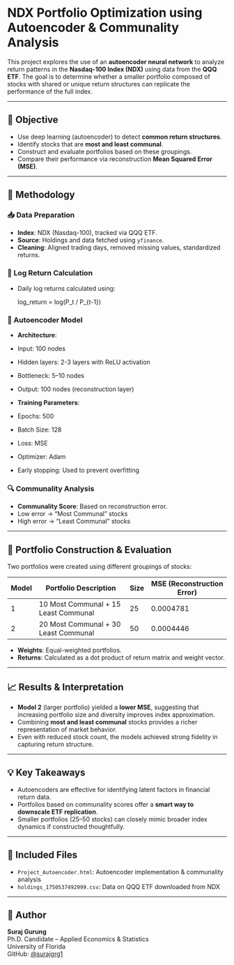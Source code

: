 # NDX Portfolio Optimization using Autoencoder & Communality Analysis

This project explores the use of an **autoencoder neural network** to analyze return patterns in the **Nasdaq-100 Index (NDX)** using data from the **QQQ ETF**. The goal is to determine whether a smaller portfolio composed of stocks with shared or unique return structures can replicate the performance of the full index.

---

## 🧠 Objective

- Use deep learning (autoencoder) to detect **common return structures**.
- Identify stocks that are **most and least communal**.
- Construct and evaluate portfolios based on these groupings.
- Compare their performance via reconstruction **Mean Squared Error (MSE)**.

---

## 🔧 Methodology

### 📥 Data Preparation
- **Index**: NDX (Nasdaq-100), tracked via QQQ ETF.
- **Source**: Holdings and data fetched using `yfinance`.
- **Cleaning**: Aligned trading days, removed missing values, standardized returns.

### 🧮 Log Return Calculation
- Daily log returns calculated using:

  log_return = log(P_t / P_{t-1})

### 🧬 Autoencoder Model
- **Architecture**:
- Input: 100 nodes
- Hidden layers: 2-3 layers with ReLU activation
- Bottleneck: 5–10 nodes
- Output: 100 nodes (reconstruction layer)

- **Training Parameters**:
- Epochs: 500
- Batch Size: 128
- Loss: MSE
- Optimizer: Adam
- Early stopping: Used to prevent overfitting

### 🔍 Communality Analysis
- **Communality Score**: Based on reconstruction error.
- Low error → “Most Communal” stocks
- High error → “Least Communal” stocks

---

## 💼 Portfolio Construction & Evaluation

Two portfolios were created using different groupings of stocks:

| Model | Portfolio Description                         | Size | MSE (Reconstruction Error) |
|-------|-----------------------------------------------|------|----------------------------|
| 1     | 10 Most Communal + 15 Least Communal          | 25   | 0.0004781                  |
| 2     | 20 Most Communal + 30 Least Communal          | 50   | 0.0004446                  |

- **Weights**: Equal-weighted portfolios.
- **Returns**: Calculated as a dot product of return matrix and weight vector.

---

## 📈 Results & Interpretation

- **Model 2** (larger portfolio) yielded a **lower MSE**, suggesting that increasing portfolio size and diversity improves index approximation.
- Combining **most and least communal** stocks provides a richer representation of market behavior.
- Even with reduced stock count, the models achieved strong fidelity in capturing return structure.

---

## 💡 Key Takeaways

- Autoencoders are effective for identifying latent factors in financial return data.
- Portfolios based on communality scores offer a **smart way to downscale ETF replication**.
- Smaller portfolios (25–50 stocks) can closely mimic broader index dynamics if constructed thoughtfully.

---

## 📁 Included Files

- `Project_Autoencoder.html`: Autoencoder implementation & communality analysis
- `holdings_1750537492999.csv`: Data on QQQ ETF downloaded from NDX

---

## 🧾 Author

**Suraj Gurung**  
Ph.D. Candidate – Applied Economics & Statistics  
University of Florida  
GitHub: [@surajgrg1](https://github.com/surajgrg1)
